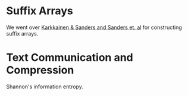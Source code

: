 Suffix Arrays
========================

We went over [Karkkainen & Sanders and Sanders et.
al](https://en.wikipedia.org/wiki/Suffix_array#Construction_Algorithms) for
constructing suffix arrays.

Text Communication and Compression
==================================

Shannon's information entropy.

